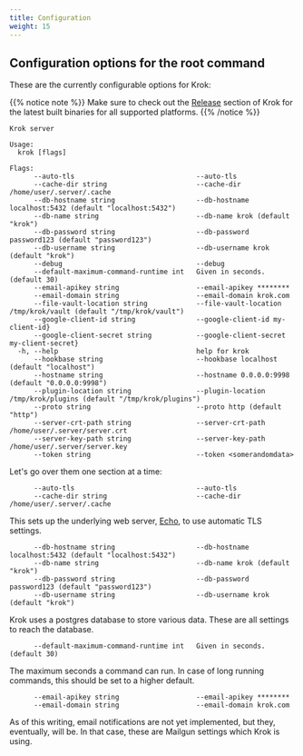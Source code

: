 ```yaml
---
title: Configuration
weight: 15
---
```


## Configuration options for the root command

These are the currently configurable options for Krok:

{{% notice note %}} Make sure to check out the [Release](https://github.com/krok-o/krok/releases) section of Krok for the latest built binaries for all supported platforms. {{% /notice %}}


```console
Krok server

Usage:
  krok [flags]

Flags:
      --auto-tls                              --auto-tls
      --cache-dir string                      --cache-dir /home/user/.server/.cache
      --db-hostname string                    --db-hostname localhost:5432 (default "localhost:5432")
      --db-name string                        --db-name krok (default "krok")
      --db-password string                    --db-password password123 (default "password123")
      --db-username string                    --db-username krok (default "krok")
      --debug                                 --debug
      --default-maximum-command-runtime int   Given in seconds. (default 30)
      --email-apikey string                   --email-apikey ********
      --email-domain string                   --email-domain krok.com
      --file-vault-location string            --file-vault-location /tmp/krok/vault (default "/tmp/krok/vault")
      --google-client-id string               --google-client-id my-client-id}
      --google-client-secret string           --google-client-secret my-client-secret}
  -h, --help                                  help for krok
      --hookbase string                       --hookbase localhost (default "localhost")
      --hostname string                       --hostname 0.0.0.0:9998 (default "0.0.0.0:9998")
      --plugin-location string                --plugin-location /tmp/krok/plugins (default "/tmp/krok/plugins")
      --proto string                          --proto http (default "http")
      --server-crt-path string                --server-crt-path /home/user/.server/server.crt
      --server-key-path string                --server-key-path /home/user/.server/server.key
      --token string                          --token <somerandomdata>
```

Let's go over them one section at a time:

```
      --auto-tls                              --auto-tls
      --cache-dir string                      --cache-dir /home/user/.server/.cache
```

This sets up the underlying web server, [Echo](https://echo.labstack.com/), to use automatic TLS settings.

```
      --db-hostname string                    --db-hostname localhost:5432 (default "localhost:5432")
      --db-name string                        --db-name krok (default "krok")
      --db-password string                    --db-password password123 (default "password123")
      --db-username string                    --db-username krok (default "krok")
```

Krok uses a postgres database to store various data. These are all settings to reach the database.

```
      --default-maximum-command-runtime int   Given in seconds. (default 30)
```

The maximum seconds a command can run. In case of long running commands, this should be set to a higher default.

```
      --email-apikey string                   --email-apikey ********
      --email-domain string                   --email-domain krok.com
```

As of this writing, email notifications are not yet implemented, but they, eventually, will be. In that case, these are Mailgun settings which Krok is using.

